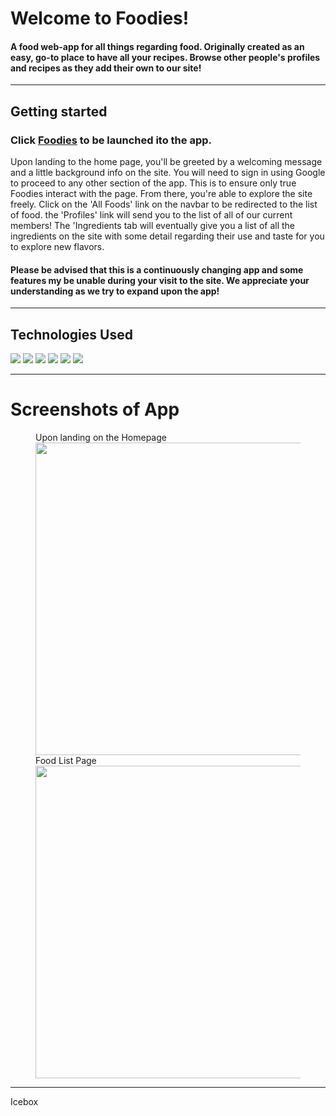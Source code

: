 # Welcome to Foodies!
#### A food web-app for all things regarding food. Originally created as an easy, go-to place to have all your recipes. Browse other people's profiles and recipes as they add their own to our site!

---

## Getting started

### Click <a href="http://fabian-foodies.herokuapp.com/" target="_blank">Foodies</a> to be launched ito the app.

Upon landing to the home page, you'll be greeted by a welcoming message and a little background info on the site. You will need to sign in using Google to proceed to any other section of the app. This is to ensure only true Foodies interact with the page. From there, you're able to explore the site freely. Click on the 'All Foods' link on the navbar to be redirected to the list of food. the 'Profiles' link will send you to the list of all of our current members! The 'Ingredients tab will eventually give you a list of all the ingredients on the site with some detail regarding their use and taste for you to explore new flavors.

#### Please be advised that this is a continuously changing app and some features my be unable during your visit to the site. We appreciate your understanding as we try to expand upon the app!

---

## Technologies Used
<img src="https://img.shields.io/badge/JavaScript-F7DF1E?style=for-the-badge&logo=javascript&logoColor=black">
<img src="https://img.shields.io/badge/Node.js-43853D?style=for-the-badge&logo=node.js&logoColor=white">
<img src="https://img.shields.io/badge/MongoDB-4EA94B?style=for-the-badge&logo=mongodb&logoColor=white">
<img src="https://img.shields.io/badge/Bootstrap-563D7C?style=for-the-badge&logo=bootstrap&logoColor=white">
<img src="https://img.shields.io/badge/Express.js-404D59?style=for-the-badge">
<img src="https://img.shields.io/badge/CSS3-1572B6?style=for-the-badge&logo=css3&logoColor=white">

---

# Screenshots of App

<figure>
  <figcaption> Upon landing on the Homepage</figcaption>
  <img src="https://i.imgur.com/K2IZyGV.jpg" width="500" height="">
  <figcaption> Food List Page </figcaption>
  <img src="https://i.imgur.com/Iivky87.jpg" width="500" height="">
</figure>

---

Icebox